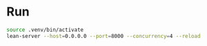 # Run

```sh
source .venv/bin/activate
lean-server --host=0.0.0.0 --port=8000 --concurrency=4 --reload
```
